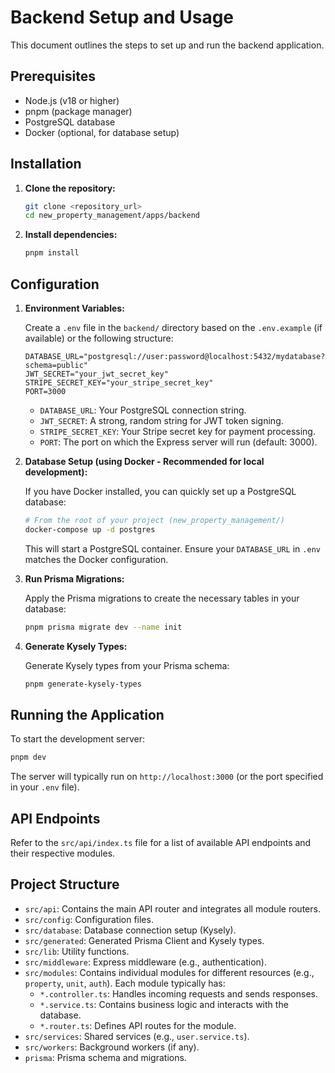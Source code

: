 # Backend Setup and Usage

This document outlines the steps to set up and run the backend application.

## Prerequisites

- Node.js (v18 or higher)
- pnpm (package manager)
- PostgreSQL database
- Docker (optional, for database setup)

## Installation

1.  **Clone the repository:**

    ```bash
    git clone <repository_url>
    cd new_property_management/apps/backend
    ```

2.  **Install dependencies:**

    ```bash
    pnpm install
    ```

## Configuration

1.  **Environment Variables:**

    Create a `.env` file in the `backend/` directory based on the `.env.example` (if available) or the following structure:

    ```env
    DATABASE_URL="postgresql://user:password@localhost:5432/mydatabase?schema=public"
    JWT_SECRET="your_jwt_secret_key"
    STRIPE_SECRET_KEY="your_stripe_secret_key"
    PORT=3000
    ```

    -   `DATABASE_URL`: Your PostgreSQL connection string.
    -   `JWT_SECRET`: A strong, random string for JWT token signing.
    -   `STRIPE_SECRET_KEY`: Your Stripe secret key for payment processing.
    -   `PORT`: The port on which the Express server will run (default: 3000).

2.  **Database Setup (using Docker - Recommended for local development):**

    If you have Docker installed, you can quickly set up a PostgreSQL database:

    ```bash
    # From the root of your project (new_property_management/)
    docker-compose up -d postgres
    ```

    This will start a PostgreSQL container. Ensure your `DATABASE_URL` in `.env` matches the Docker configuration.

3.  **Run Prisma Migrations:**

    Apply the Prisma migrations to create the necessary tables in your database:

    ```bash
    pnpm prisma migrate dev --name init
    ```

4.  **Generate Kysely Types:**

    Generate Kysely types from your Prisma schema:

    ```bash
    pnpm generate-kysely-types
    ```

## Running the Application

To start the development server:

```bash
pnpm dev
```

The server will typically run on `http://localhost:3000` (or the port specified in your `.env` file).

## API Endpoints

Refer to the `src/api/index.ts` file for a list of available API endpoints and their respective modules.

## Project Structure

-   `src/api`: Contains the main API router and integrates all module routers.
-   `src/config`: Configuration files.
-   `src/database`: Database connection setup (Kysely).
-   `src/generated`: Generated Prisma Client and Kysely types.
-   `src/lib`: Utility functions.
-   `src/middleware`: Express middleware (e.g., authentication).
-   `src/modules`: Contains individual modules for different resources (e.g., `property`, `unit`, `auth`). Each module typically has:
    -   `*.controller.ts`: Handles incoming requests and sends responses.
    -   `*.service.ts`: Contains business logic and interacts with the database.
    -   `*.router.ts`: Defines API routes for the module.
-   `src/services`: Shared services (e.g., `user.service.ts`).
-   `src/workers`: Background workers (if any).
-   `prisma`: Prisma schema and migrations.

